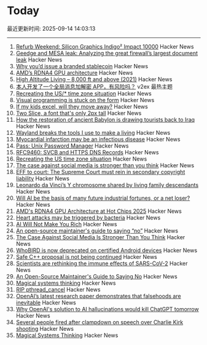 # Today

最近更新时间: 2025-09-14 14:03:13

--- 
1. [Refurb Weekend: Silicon Graphics Indigo² Impact 10000](http://oldvcr.blogspot.com/2025/09/refurb-weekend-silicon-graphics-indigo.html) Hacker News
2. [Geedge and MESA leak: Analyzing the great firewall’s largest document leak](https://gfw.report/blog/geedge_and_mesa_leak/en/) Hacker News
3. [Why you’d issue a branded stablecoin](https://text-incubation.com/Why+you%27d+issue+a+branded+stablecoin+like+McDonaldsCoin) Hacker News
4. [AMD’s RDNA4 GPU architecture](https://chipsandcheese.com/p/amds-rdna4-gpu-architecture-at-hot) Hacker News
5. [High Altitude Living – 8,000 ft and above (2021)](https://studioq.com/blog/2021/5/30/high-altitude-living-8000-ft-and-above-2450-meters) Hacker News
6. [本人开发了一个全局消息加解密 APP，有风险吗？](https://www.v2ex.com/t/1159041) v2ex 最热主题
7. [Recreating the US/* time zone situation](https://rachelbythebay.com/w/2025/09/12/tz/) Hacker News
8. [Visual programming is stuck on the form](https://interjectedfuture.com/visual-programming-is-stuck-on-the-form/) Hacker News
9. [If my kids excel, will they move away?](https://jeffreybigham.com/blog/2025/where-will-my-kids-go.html) Hacker News
10. [Two Slice, a font that's only 2px tall](https://joefatula.com/twoslice.html) Hacker News
11. [How the restoration of ancient Babylon is drawing tourists back to Iraq](https://www.theartnewspaper.com/2025/09/12/how-the-restoration-of-ancient-babylon-is-helping-to-draw-tourists-back-to-iraq) Hacker News
12. [Wayland breaks the tools I use to make a living](https://rykarn.se/2025/01/26/wayland) Hacker News
13. [Myocardial infarction may be an infectious disease](https://www.tuni.fi/en/news/myocardial-infarction-may-be-infectious-disease) Hacker News
14. [Pass: Unix Password Manager](https://www.passwordstore.org/) Hacker News
15. [RFC9460: SVCB and HTTPS DNS Records](https://datatracker.ietf.org/doc/html/rfc9460) Hacker News
16. [Recreating the US time zone situation](https://rachelbythebay.com/w/2025/09/12/tz/) Hacker News
17. [The case against social media is stronger than you think](https://arachnemag.substack.com/p/the-case-against-social-media-is) Hacker News
18. [EFF to court: The Supreme Court must rein in secondary copyright liability](https://www.eff.org/deeplinks/2025/09/eff-court-supreme-court-must-rein-expansive-secondary-copyright-liability) Hacker News
19. [Leonardo da Vinci’s Y chromosome shared by living family descendants](https://phys.org/news/2025-05-leonardo-da-vinci-dna-chromosome.html) Hacker News
20. [Will AI be the basis of many future industrial fortunes, or a net loser?](https://joincolossus.com/article/ai-will-not-make-you-rich/) Hacker News
21. [AMD's RDNA4 GPU Architecture at Hot Chips 2025](https://chipsandcheese.com/p/amds-rdna4-gpu-architecture-at-hot) Hacker News
22. [Heart attacks may be triggered by bacteria](https://www.tuni.fi/en/news/myocardial-infarction-may-be-infectious-disease) Hacker News
23. [AI Will Not Make You Rich](https://joincolossus.com/article/ai-will-not-make-you-rich/) Hacker News
24. [An open-source maintainer's guide to saying “no”](https://www.jlowin.dev/blog/oss-maintainers-guide-to-saying-no) Hacker News
25. [The Case Against Social Media Is Stronger Than You Think](https://arachnemag.substack.com/p/the-case-against-social-media-is) Hacker News
26. [WhoBIRD is now deprecated on certified Android devices](https://github.com/woheller69/whoBIRD) Hacker News
27. [Safe C++ proposal is not being continued](https://sibellavia.lol/posts/2025/09/safe-c-proposal-is-not-being-continued/) Hacker News
28. [Scientists are rethinking the immune effects of SARS-CoV-2](https://www.bmj.com/content/390/bmj.r1733) Hacker News
29. [An Open-Source Maintainer's Guide to Saying No](https://www.jlowin.dev/blog/oss-maintainers-guide-to-saying-no) Hacker News
30. [Magical systems thinking](https://worksinprogress.co/issue/magical-systems-thinking/) Hacker News
31. [RIP pthread_cancel](https://eissing.org/icing/posts/rip_pthread_cancel/) Hacker News
32. [OpenAI’s latest research paper demonstrates that falsehoods are inevitable](https://theconversation.com/why-openais-solution-to-ai-hallucinations-would-kill-chatgpt-tomorrow-265107) Hacker News
33. [Why OpenAI's solution to AI hallucinations would kill ChatGPT tomorrow](https://theconversation.com/why-openais-solution-to-ai-hallucinations-would-kill-chatgpt-tomorrow-265107) Hacker News
34. [Several people fired after clampdown on speech over Charlie Kirk shooting](https://www.theguardian.com/us-news/2025/sep/13/charlie-kirk-shooting-people-fired-social-media) Hacker News
35. [Magical Systems Thinking](https://worksinprogress.co/issue/magical-systems-thinking/) Hacker News
